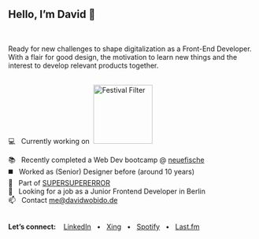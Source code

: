 ## Hello, I’m David 👋

<br>

Ready for new challenges to shape digitalization as a Front-End Developer.<br>
With a flair for good design, the motivation to learn new things and the interest to develop relevant products together.
<br>

<br>
💻 &nbsp; Currently working on &nbsp;<a href="https://github.com/davidwobido/festival-filter" target="blank"><img src="https://davidwobido.de/img/FF_Logo_large.svg" alt="Festival Filter"  width="120" /></a><br>

📚 &nbsp; Recently completed a Web Dev bootcamp @ [neuefische](https://www.neuefische.de/en)
<br>
◼️ &nbsp; Worked as (Senior) Designer before (around 10 years)
<br>
🌟 &nbsp; Part of [SUPERSUPERERROR](https://www.supersupererror.works/)
<br>
👀 &nbsp; Looking for a job as a Junior
Frontend Developer in Berlin<br>
📫 &nbsp; Contact me@davidwobido.de
<br>
<br>

**Let’s connect:** &nbsp; &nbsp;<a href="https://www.linkedin.com/in/davidwobido/">LinkedIn</a> &nbsp; • &nbsp; <a href="https://www.xing.com/profile/David_Wobido/cv">Xing</a> &nbsp; • &nbsp; <a href="https://open.spotify.com/user/1122971697">Spotify</a> &nbsp; • &nbsp; <a href="https://www.last.fm/de/user/wobe_teh_Onsk"> Last.fm

